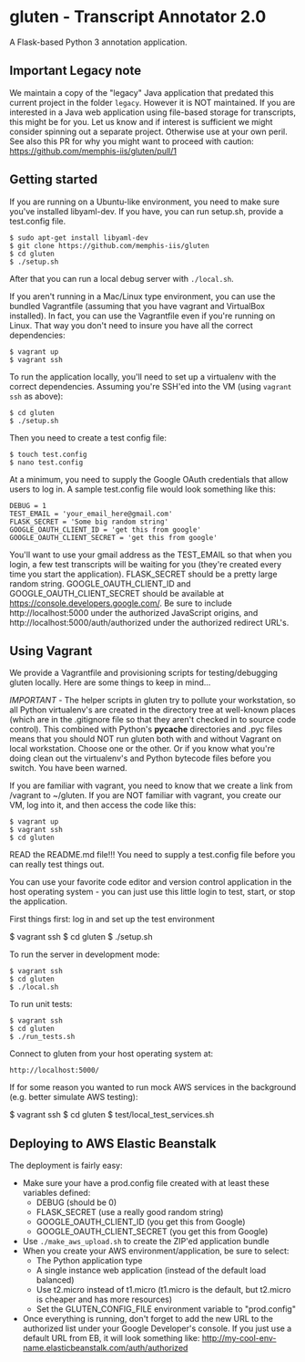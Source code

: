 # gluten - Transcript Annotator 2.0

A Flask-based Python 3 annotation application.

## Important Legacy note

We maintain a copy of the "legacy" Java application that predated this current
project in the folder `legacy`. However it is NOT maintained. If you are interested
in a Java web application using file-based storage for transcripts, this might be
for you. Let us know and if interest is sufficient we might consider spinning out
a separate project. Otherwise use at your own peril. See also this PR for why you
might want to proceed with caution: https://github.com/memphis-iis/gluten/pull/1

## Getting started

If you are running on a Ubuntu-like environment, you need to make sure you've
installed libyaml-dev. If you have, you can run setup.sh, provide a test.config
file.

    $ sudo apt-get install libyaml-dev
    $ git clone https://github.com/memphis-iis/gluten
    $ cd gluten
    $ ./setup.sh

After that you can run a local debug server with `./local.sh`.

If you aren't running in a Mac/Linux type environment, you can use the
bundled Vagrantfile (assuming that you have vagrant and VirtualBox installed).
In fact, you can use the Vagrantfile even if you're running on Linux. That way
you don't need to insure you have all the correct dependencies:

    $ vagrant up
    $ vagrant ssh

To run the application locally, you'll need to set up a virtualenv with the
correct dependencies. Assuming you're SSH'ed into the VM (using `vagrant ssh`
as above):

    $ cd gluten
    $ ./setup.sh

Then you need to create a test config file:

    $ touch test.config
    $ nano test.config

At a minimum, you need to supply the Google OAuth credentials that allow users
to log in.  A sample test.config file would look something like this:

    DEBUG = 1
    TEST_EMAIL = 'your_email_here@gmail.com'
    FLASK_SECRET = 'Some big random string'
    GOOGLE_OAUTH_CLIENT_ID = 'get this from google'
    GOOGLE_OAUTH_CLIENT_SECRET = 'get this from google'

You'll want to use your gmail address as the TEST_EMAIL so that when you login,
a few test transcripts will be waiting for you (they're created every time you
start the application). FLASK_SECRET should be a pretty large random string.
GOOGLE_OAUTH_CLIENT_ID and GOOGLE_OAUTH_CLIENT_SECRET should be available at
https://console.developers.google.com/. Be sure to include
http://localhost:5000 under the authorized JavaScript origins, and
http://localhost:5000/auth/authorized under the authorized redirect URL's.

## Using Vagrant

We provide a Vagrantfile and provisioning scripts for testing/debugging
gluten locally.  Here are some things to keep in mind...

_IMPORTANT_ - The helper scripts in gluten try to pollute your workstation,
so all Python virtualenv's are created in the directory tree at well-known
places (which are in the .gitignore file so that they aren't checked in to
source code control). This combined with Python's __pycache__ directories and
.pyc files means that you should NOT run gluten both with and without Vagrant
on local workstation. Choose one or the other. Or if you know what you're doing
clean out the virtualenv's and Python bytecode files before you switch. You
have been warned.

If you are familiar with vagrant, you need to know that we create a link
from /vagrant to ~/gluten. If you are NOT familiar with vagrant, you
create our VM, log into it, and then access the code like this:

    $ vagrant up
    $ vagrant ssh
    $ cd gluten

READ the README.md file!!! You need to supply a test.config file before
you can really test things out.

You can use your favorite code editor and version control application in
the host operating system - you can just use this little login to test,
start, or stop the application.

First things first: log in and set up the test environment

   $ vagrant ssh
   $ cd gluten
   $ ./setup.sh

To run the server in development mode:

    $ vagrant ssh
    $ cd gluten
    $ ./local.sh

To run unit tests:

    $ vagrant ssh
    $ cd gluten
    $ ./run_tests.sh

Connect to gluten from your host operating system at:

    http://localhost:5000/

If for some reason you wanted to run mock AWS services in the background (e.g.
better simulate AWS testing):

   $ vagrant ssh
   $ cd gluten
   $ test/local_test_services.sh


## Deploying to AWS Elastic Beanstalk

The deployment is fairly easy:

* Make sure your have a prod.config file created with at least these
  variables defined:
    - DEBUG (should be 0)
    - FLASK_SECRET (use a really good random string)
    - GOOGLE_OAUTH_CLIENT_ID (you get this from Google)
    - GOOGLE_OAUTH_CLIENT_SECRET (you get this from Google)
* Use `./make_aws_upload.sh` to create the ZIP'ed application bundle
* When you create your AWS environment/application, be sure to select:
    - The Python application type
    - A single instance web application (instead of the default load balanced)
    - Use t2.micro instead of t1.micro (t1.micro is the default, but t2.micro
      is cheaper and has more resources)
    - Set the GLUTEN_CONFIG_FILE environment variable to "prod.config"
* Once everything is running, don't forget to add the new URL to the authorized
  list under your Google Developer's console. If you just use a default URL
  from EB, it will look something like:
  http://my-cool-env-name.elasticbeanstalk.com/auth/authorized
